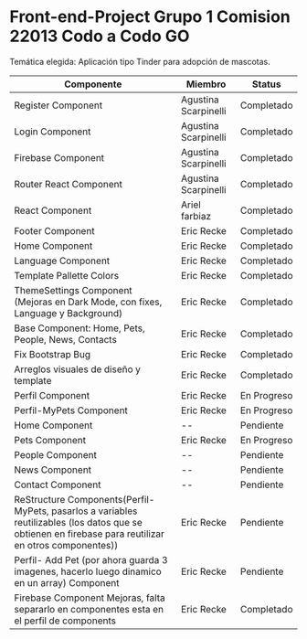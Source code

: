 # Front-end-Project Grupo 1 Comision 22013 Codo a Codo GO

Temática elegida: Aplicación tipo Tinder para adopción de mascotas.


| Componente | Miembro | Status |
| ------------- | ------------- | ------------- |
| Register Component | Agustina Scarpinelli  | Completado  |
| Login Component | Agustina Scarpinelli  | Completado  |
| Firebase Component | Agustina Scarpinelli  | Completado  |
| Router React Component | Agustina Scarpinelli  | Completado  |
| React Component | Ariel farbiaz | Completado  |
| Footer Component | Eric Recke  | Completado  |
| Home Component  | Eric Recke  | Completado  |
| Language Component  | Eric Recke  | Completado  |
| Template Pallette Colors  | Eric Recke  | Completado  |
| ThemeSettings Component (Mejoras en Dark Mode, con fixes, Language y Background)  | Eric Recke  | Completado  |
| Base Component: Home, Pets, People, News, Contacts  | Eric Recke  | Completado  |
| Fix Bootstrap Bug  | Eric Recke  | Completado  |
| Arreglos visuales de diseño y template | Eric Recke  | Completado  |
| Perfil Component  | Eric Recke  | En Progreso  |
| Perfil-MyPets Component  | Eric Recke  | En Progreso  |
| Home Component  | --  | Pendiente  |
| Pets Component  | Eric Recke  | En Progreso  |
| People Component  | --  | Pendiente  |
| News Component  | --  | Pendiente  |
| Contact Component  | --  | Pendiente  |
| ReStructure Components(Perfil-MyPets, pasarlos a variables reutilizables (los datos que se obtienen en firebase para reutilizar en otros componentes))  | Eric Recke  | Pendiente  |
| Perfil- Add Pet (por ahora guarda 3 imagenes, hacerlo luego dinamico en un array) Component  | Eric Recke  | Pendiente  |
| Firebase Component Mejoras, falta separarlo en componentes esta en el perfil de components | Eric Recke  | Completado  |